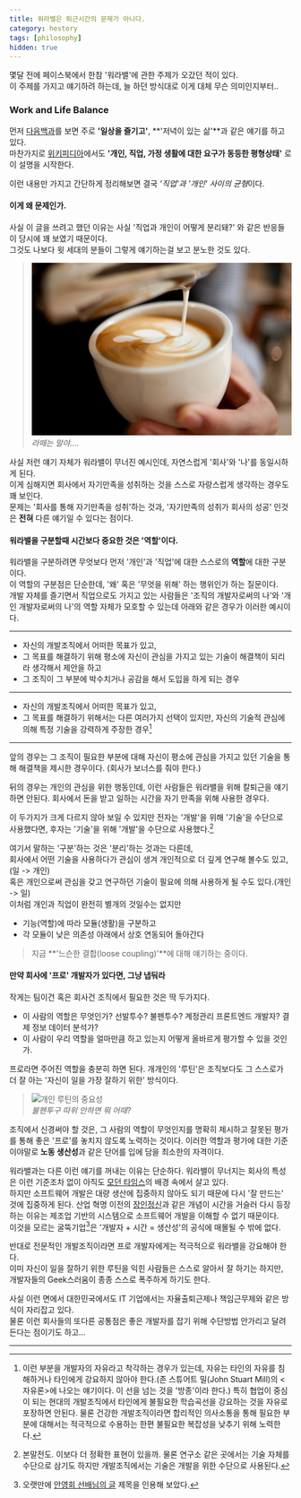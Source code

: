 ```yaml
---
title: 워라밸은 퇴근시간의 문제가 아니다.
category: hestory
tags: [philosophy]
hidden: true
---
```


몇달 전에 페이스북에서 한참 '워라밸'에 관한 주제가 오갔던 적이 있다.   
이 주제를 가지고 얘기하려 하는데, 늘 하던 방식대로 이게 대체 무슨 의미인지부터..

### Work and Life Balance

먼저 [다음백과](http://100.daum.net/encyclopedia/view/47XXXXXd1522)를 보면 주로 **'일상을 즐기고'**, **'저녁이 있는 삶'**과 같은 얘기를 하고 있다.      
마찬가지로 [위키피디아](https://en.wikipedia.org/wiki/Work%E2%80%93life_balance)에서도 **'개인, 직업, 가정 생활에 대한 요구가 동등한 평형상태'** 로 이 설명을 시작한다.

이런 내용만 가지고 간단하게 정리해보면 결국 *'직업'과 '개인' 사이의 균형*이다.


#### 이게 왜 문제인가.

사실 이 글을 쓰려고 했던 이유는 사실 '직업과 개인이 어떻게 분리돼?' 와 같은 반응들이 당시에 꽤 보였기 때문이다.   
그것도 나보다 윗 세대의 분들이 그렇게 얘기하는걸 보고 분노한 것도 있다.

> ![라떼](/images/190717/latte.jpg)   
>   *라떼는 말야....*

사실 저런 얘기 자체가 워라밸이 무너진 예시인데, 자연스럽게 '회사'와 '나'를 동일시하게 된다.   
이게 심해지면 회사에서 자기만족을 성취하는 것을 스스로 자랑스럽게 생각하는 경우도 꽤 보인다.   
문제는 '회사를 통해 자기만족을 성취'하는 것과, '자기만족의 성취가 회사의 성공' 인것은 **전혀** 다른 얘기일 수 있다는 점이다. 


#### 워라밸을 구분할때 시간보다 중요한 것은 '역할'이다.

워라밸을 구분하려면 무엇보다 먼저 '개인'과 '직업'에 대한 스스로의 **역할**에 대한 구분이다.   
이 역할의 구분점은 단순한데, '왜' 혹은 '무엇을 위해' 하는 행위인가 하는 질문이다.   
개발 자체를 즐기면서 직업으로도 가지고 있는 사람들은 '조직의 개발자로써의 나'와 '개인 개발자로써의 나'의 역할 자체가 모호할 수 있는데 아래와 같은 경우가 이러한 예시이다.

---
- 자신의 개발조직에서 어떠한 목표가 있고, 
- 그 목표를 해결하기 위해 평소에 자신이 관심을 가지고 있는 기술이 해결책이 되리라 생각해서 제안을 하고
- 그 조직이 그 부분에 박수치거나 공감을 해서 도입을 하게 되는 경우
      
---

- 자신의 개발조직에서 어떠한 목표가 있고, 
- 그 목표를 해결하기 위해서는 다른 여러가지 선택이 있지만, 자신의 기술적 관심에 의해 특정 기술을 강력하게 주장한 경우[^1]   
---

앞의 경우는 그 조직이 필요한 부분에 대해 자신이 평소에 관심을 가지고 있던 기술을 통해 해결책을 제시한 경우이다. (회사가 보너스를 줘야 한다.)

뒤의 경우는 개인의 관심을 위한 행동인데, 이런 사람들은 워라밸을 위해 칼퇴근을 얘기하면 안된다. 회사에서 돈을 받고 일하는 시간을 자기 만족을 위해 사용한 경우다.

이 두가지가 크게 다르지 않아 보일 수 있지만 전자는 '개발'을 위해 '기술'을 수단으로 사용했다면, 후자는 '기술'을 위해 '개발'을 수단으로 사용했다.[^2]  

여기서 말하는 '구분'하는 것은 '분리'하는 것과는 다른데,    
회사에서 어떤 기술을 사용하다가 관심이 생겨 개인적으로 더 깊게 연구해 볼수도 있고,(일 -> 개인)  
혹은 개인으로써 관심을 갖고 연구하던 기술이 필요에 의해 사용하게 될 수도 있다.(개인 -> 일)   
이처럼 개인과 직업이 완전히 별개의 것일수는 없지만   
- 기능(역할)에 따라 모듈(생활)을 구분하고 
- 각 모듈이 낮은 의존성 아래에서 상호 연동되어 돌아간다   

> 지금 **'느슨한 결합(loose coupling)'**에 대해 얘기하는 중이다.


#### 만약 회사에 '프로' 개발자가 있다면, 그냥 냅둬라

작게는 팀이건 혹은 회사건 조직에서 필요한 것은 딱 두가지다.
- 이 사람의 역할은 무엇인가? 선발투수? 불펜투수? 계정관리 프론트엔드 개발자? 결제 정보 데이터 분석가?
- 이 사람이 우리 역할을 얼마만큼 하고 있는지 어떻게 올바르게 평가할 수 있을 것인가.

프로라면 주어진 역할을 충분히 하면 된다. 개개인의 '루틴'은 조직보다도 그 스스로가 더 잘 아는 '자신이 일을 가장 잘하기 위한' 방식이다.     
> ![개인 루틴의 중요성](https://upload.wikimedia.org/wikipedia/commons/thumb/7/7c/Hyun-Jin_Ryu_2013.jpg/279px-Hyun-Jin_Ryu_2013.jpg)   
> *불펜투구 따위 안하면 뭐 어때?*

조직에서 신경써야 할 것은, 그 사람의 역할이 무엇인지를 명확히 제시하고 잘못된 평가를 통해 좋은 '프로'를 놓치지 않도록 노력하는 것이다.
이러한 역할과 평가에 대한 기준이야말로 **노동 생산성**과 같은 단어를 입에 담을 최소한의 자격이다.      

워라밸과는 다른 이런 얘기를 꺼내는 이유는 단순하다. 워라밸이 무너지는 회사의 특성은 이런 기준조차 없이 아직도 [모던 타임스](http://100.daum.net/encyclopedia/view/178XX67700017)의 배경 속에서 살고 있다.   
하지만 소프트웨어 개발은 대량 생산에 집중하지 않아도 되기 때문에 다시 '잘 만드는' 것에 집중하게 된다. 산업 혁명 이전의 [장인정신](http://www.yes24.com/Product/Goods/20461940?scode=032&OzSrank=1)과 같은 개념이 시간을 거슬러 다시 등장하는 이유는 제조업 기반의 시스템으로 소프트웨어 개발을 이해할 수 없기 때문이다.    
이것을 모르는 굴뚝기업[^3]은 '개발자 + 시간 = 생산성'의 공식에 매몰될 수 밖에 없다.

반대로 전문적인 개발조직이라면 프로 개발자에게는 적극적으로 워라밸을 강요해야 한다.   
이미 자신이 일을 잘하기 위한 루틴을 익힌 사람들은 스스로 알아서 잘 하기는 하지만, 개발자들의 Geek스러움이 종종 스스로 폭주하게 하기도 한다.

사실 이런 면에서 대한민국에서도 IT 기업에서는 자율출퇴근제나 책임근무제와 같은 방식이 자리잡고 있다.   
물론 이런 회사들의 또다른 공통점은 좋은 개발자를 잡기 위해 수단방법 안가리고 달려 든다는 점이기도 하고...


---
[^1]: 이런 부분을 개발자의 자유라고 착각하는 경우가 있는데, 자유는 타인의 자유를 침해하거나 타인에게 강요하지 않아야 한다.(존 스튜어트 밀(John Stuart Mill)의 <자유론>에 나오는 얘기이다. 이 선을 넘는 것을 '방종'이라 한다.)   특히 협업이 중심이 되는 현대의 개발조직에서 타인에게 불필요한 학습곡선을 강요하는 것을 자유로 포장하면 안된다. 물론 건강한 개발조직이라면 합리적인 의사소통을 통해 필요한 부분에 대해서는 적극적으로 수용하는 한편 불필요한 복잡성을 낮추기 위해 노력한다. 
 
[^2]: 본말전도. 이보다 더 정확한 표현이 있을까. 물론 연구소 같은 곳에서는 기술 자체를 수단으로 삼기도 하지만 개발조직에서는 기술은 개발을 위한 수단으로 사용된다.   
 
[^3]: 오랫만에 [안영회 선배님의 글](https://www.popit.kr/%ea%b5%b4%eb%9a%9d-%ea%b8%b0%ec%97%85%ec%9d%b4-%ec%96%b4%eb%96%bb%ea%b2%8c-%eb%94%94%ec%a7%80%ed%84%b8%ed%99%94-%ed%95%a0-%ec%88%98-%ec%9e%88%ec%9d%84%ea%b9%8c/) 제목을 인용해 보았다.